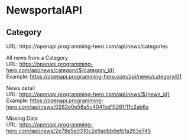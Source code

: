 # NewsportalAPI

<div> <h2>Category</h2>
URL: https://openapi.programming-hero.com/api/news/categories</div>

All news from a Category                                       
URL: https://openapi.programming-hero.com/api/news/category/${category_id}    
Example: https://openapi.programming-hero.com/api/news/category/01

News detail                                            
URL: https://openapi.programming-hero.com/api/news/${news_id}           
Example: https://openapi.programming-hero.com/api/news/0282e0e58a5c404fbd15261f11c2ab6a

Missing Data                                                       
URL: https://openapi.programming-hero.com/api/news/2e78e5e0310c2e9adbb6efb1a263e745
